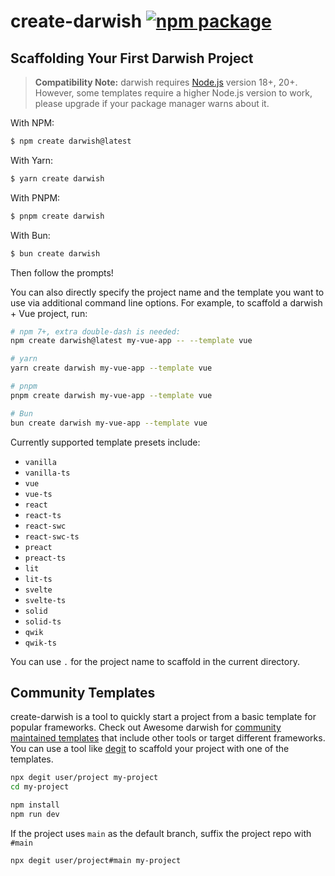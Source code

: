 # create-darwish <a href="https://npmjs.com/package/create-darwish"><img src="https://img.shields.io/npm/v/create-darwish" alt="npm package"></a>

## Scaffolding Your First Darwish Project

> **Compatibility Note:**
> darwish requires [Node.js](https://nodejs.org/en/) version 18+, 20+. However, some templates require a higher Node.js version to work, please upgrade if your package manager warns about it.

With NPM:

```bash
$ npm create darwish@latest
```

With Yarn:

```bash
$ yarn create darwish
```

With PNPM:

```bash
$ pnpm create darwish
```

With Bun:

```bash
$ bun create darwish
```

Then follow the prompts!

You can also directly specify the project name and the template you want to use via additional command line options. For example, to scaffold a darwish + Vue project, run:

```bash
# npm 7+, extra double-dash is needed:
npm create darwish@latest my-vue-app -- --template vue

# yarn
yarn create darwish my-vue-app --template vue

# pnpm
pnpm create darwish my-vue-app --template vue

# Bun
bun create darwish my-vue-app --template vue
```

Currently supported template presets include:

- `vanilla`
- `vanilla-ts`
- `vue`
- `vue-ts`
- `react`
- `react-ts`
- `react-swc`
- `react-swc-ts`
- `preact`
- `preact-ts`
- `lit`
- `lit-ts`
- `svelte`
- `svelte-ts`
- `solid`
- `solid-ts`
- `qwik`
- `qwik-ts`

You can use `.` for the project name to scaffold in the current directory.

## Community Templates

create-darwish is a tool to quickly start a project from a basic template for popular frameworks. Check out Awesome darwish for [community maintained templates](https://github.com/darwishjs/awesome-darwish#templates) that include other tools or target different frameworks. You can use a tool like [degit](https://github.com/Rich-Harris/degit) to scaffold your project with one of the templates.

```bash
npx degit user/project my-project
cd my-project

npm install
npm run dev
```

If the project uses `main` as the default branch, suffix the project repo with `#main`

```bash
npx degit user/project#main my-project
```